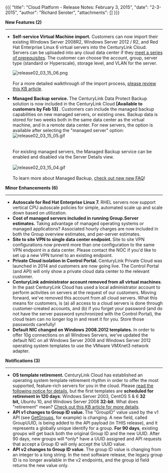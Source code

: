 {{{
  "title": "Cloud Platform - Release Notes: February 3, 2015",
  "date": "2-3-2015",
  "author": "Richard Seroter",
  "attachments": []
}}}

<p><strong>New Features (2)</strong>
</p>
<div>
  <hr>
</div>
<ul>
<li><strong><strong>Self-service Virtual Machine import.</strong></strong>&nbsp;Customers can now import their existing Windows Server 2008R2, Windows Server 2012 / R2, and Red Hat Enterprise Linux 6 virtual servers into the CenturyLink Cloud. Servers can be uploaded into any cloud data center if they <a href="https://t3n.zendesk.com/entries/60156724-Self-Service-VM-Import-OVF-Requirements">meet a series of prerequisites</a>. The customer can choose the account, group, server type (standard or Hyperscale), storage level, and VLAN for the server.&nbsp;<strong><br /></strong>
<p><img src="https://t3n.zendesk.com/attachments/token/VbmsTcFXJJXEUBoMw4kgouG7H/?name=release02_03_15_06.png" alt="release02_03_15_06.png" /><br /><br >For a more detailed walkthrough of the import process, <a href="https://t3n.zendesk.com/entries/61959224-Using-Self-Service-VM-Import">please review this KB article</a>.</p>
</li>
<li><strong>Managed Backup service.&nbsp;</strong>The CenturyLink Data Protect Backup solution is now included in the CenturyLink Cloud <strong>[Available to customers by Feb 13]&nbsp;</strong>. Customers can include the managed backup capabilities on new managed servers, or existing ones. Backup data is stored for two weeks both in the same data center as the virtual machine, and in a remote data center. For new servers, the option is available after selecting the "managed server" option:<br /><img src="https://t3n.zendesk.com/attachments/token/KWAbKUNLv7bDSkw3nz6ZaNyWe/?name=release02_03_15_05.gif" alt="release02_03_15_05.gif" /><br /><br /><br />For existing managed servers, the Managed Backup service can be enabled and disabled via the Server Details view.<br /><br /><img src="https://t3n.zendesk.com/attachments/token/N9lXMwqEyFN1jApitaTiyo6cq/?name=release02_03_15_04.gif" alt="release02_03_15_04.gif" /><br /><br />To learn more about Managed Backup, <a href="https://t3n.zendesk.com/entries/62310380-Managed-Backup-Frequently-Asked-Questions">check out new new FAQ</a>!</li>
</ul>
<p></p>
<p><strong>Minor Enhancements (6)</strong></p>
<div><hr .></div>
<ul>
<li><strong>Autoscale for Red Hat Enterprise Linux 7.&nbsp;</strong>RHEL servers now support vertical CPU autoscale policies for simple, automated scale up and scale down based on utilization.</li>
<li><strong>Cost of managed servers included in running Group.Server estimates.</strong>&nbsp;Taking advantage of managed operating systems or managed applications? Associated hourly charges are now included in both the Group overview estimates, and per-server estimates.</li>
<li><strong>Site to site VPN to single data center endpoint. </strong>Site to site VPN configurations now prevent more than one configuration to the same VPN endpoint in a data center. Please contact the NOC if you'd like to set up a new VPN tunnel to an existing endpoint.</li>
<li><strong>Private Cloud isolation in Control Portal. </strong>CenturyLink Private Cloud was launched in 2014 and customers are now going live. The Control Portal (and API) will only show a private cloud data center to the relevant customer.</li>
<li><strong>CenturyLink administrator account removed from all virtual machines</strong>. In the past CenturyLink Cloud has used a local administrator account to perform activities on servers at the request of our customers. Moving forward, we've removed this&nbsp;account from all cloud servers. What this means for customers, is (a) all access to a cloud servers is done through customer-created accounts, and (b) if you forget your password (and do not have the server password synchronized with the Control Portal), the cloud team can no longer log in and reset it for you. Store those passwords carefully!</li>
<li><strong>Default NIC changed on Windows 2008.2012 templates.&nbsp;</strong>In order to offer 10g connections on all Windows Servers, we've updated the default NIC on all Windows Server 2008 and Windows Server 2012 operating system templates to use the VMware VMXnet3 network adapter.</li>
</ul>
<p></p>
<p><strong>Notifications (3)</strong></p>
<div><hr /></div>
<ul>
<li><strong>OS template retirement. </strong>CenturyLink Cloud has established an operating system template retirement rhythm in order to offer the most supported, feature-rich servers for you in the cloud. Please <a href="https://t3n.zendesk.com/entries/61762904-Operating-System-Retirement-Notice-Feb-3-2015">read the following notice for details</a>, but the first templates are <strong>scheduled for retirement in 120 days</strong>: Windows Server 2003, CentOS 5 &amp; 6 <strong>32 bit,&nbsp;</strong>Ubuntu 10, and Windows Server 2008&nbsp;<strong>32-bit</strong>. What does "retirement" mean? <a href="https://t3n.zendesk.com/entries/62177360-Operating-System-Template-Retirement-Policy">Check out this KB article for more details</a>.</li>
<li><strong>API v1 changes to Group ID value. </strong>The "GroupID" value used by the v1 API (see <a href="https://t3n.zendesk.com/entries/20979826-Get-Groups">GetGroups</a>, for example) is changing. A new field, called GroupUUID, is being added to the API payload (in THIS release), and it represents a globally unique identify for a group. <strong>For 90 days</strong>, existing groups will get back both the original Group ID and the new UUID. After 90 days, new groups will *only* have a UUID assigned and API requests that accept a Group ID will only accept the UUID value.</li>
<li><strong>API v2 changes to Group ID value<span class="copyonly"></span></strong><span>. The group ID value is changing from an integer to a long string. In the next software release, the legacy group ID is no longer available in the v2 endpoints, and the group id field returns the new value only.</span></li>
</ul>
